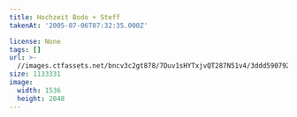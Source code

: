 ```yaml
---
title: Hochzeit Bodo + Steff
takenAt: '2005-07-06T07:32:35.000Z'

license: None
tags: []
url: >-
  //images.ctfassets.net/bncv3c2gt878/7Duv1sHYTxjvQT287N51v4/3ddd590792a5836657f3e3f490d138b1/hochzeit-bodo--steff_4559742245_o
size: 1133331
image:
  width: 1536
  height: 2048
---
```

